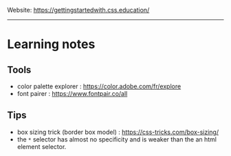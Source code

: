 Website: https://gettingstartedwith.css.education/

--- 

# Learning notes 

## Tools
- color palette explorer : https://color.adobe.com/fr/explore
- font pairer : https://www.fontpair.co/all

## Tips
- box sizing trick (border box model) : https://css-tricks.com/box-sizing/
- the `*` selector has almost no specificity and is weaker than the an html element selector.
